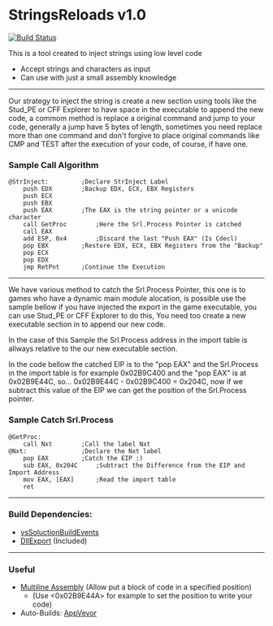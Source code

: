 # StringsReloads v1.0
[![Build Status](https://ci.appveyor.com/api/projects/status/github/marcussacana/StringReloads?branch=master&retina=true)](https://ci.appveyor.com/project/marcussacana/StringReloads)


This is a tool created to inject strings using low level code

* Accept strings and characters as input
* Can use with just a small assembly knowledge


---
Our strategy to inject the string is create a new section using tools like the Stud_PE or CFF Explorer to have space in the executable to append the new code, a commom method is replace a original command and jump to your code, generally a jump have 5 bytes of length, sometimes you need replace more than one command and don't forgive to place original commands like CMP and TEST after the execution of your code, of course, if have one.

### Sample Call Algorithm
```Assembly
@StrInject:			;Declare StrInject Label
	push EDX		;Backup EDX, ECX, EBX Registers
	push ECX
	push EBX
	push EAX		;The EAX is the string pointer or a unicode character
	call GetProc		;Here the Srl.Process Pointer is catched
	call EAX
	add ESP, 0x4		;Discard the last "Push EAX" (Is Cdecl)
	pop EBX			;Restore EDX, ECX, EBX Registers from the "Backup"
	pop ECX
	pop EDX
	jmp RetPnt		;Continue the Execution
```

---

We have various method to catch the Srl.Process Pointer, this one is to games who have a dynamic main module alocation, is possible use the sample bellow if you have injected the export in the game executable, you can use Stud_PE or CFF Explorer to do this, You need too create a new executable section in to append our new code. 

In the case of this Sample the Srl.Process address in the import table is allways relative to the our new executable section.

In the code bellow the catched EIP is to the "pop EAX" and the Srl.Process in the import table is for example 0x02B9C400 and the "pop EAX" is at 0x02B9E44C, so...
0x02B9E44C - 0x02B9C400 = 0x204C, now if we subtract this value of the EIP we can get the position of the Srl.Process pointer.

### Sample Catch Srl.Process
```Assembly
@GetProc:
	call Nxt		;Call the label Nxt
@Nxt:				;Declare the Nxt label
	pop EAX 		;Catch the EIP :)
	sub EAX, 0x204C		;Subtract the Difference from the EIP and Import Address
	mov EAX, [EAX]		;Read the import table
	ret
```

---

### Build Dependencies:
*	[vsSoluctionBuildEvents](https://github.com/3F/vsSolutionBuildEvent)
*	[DllExport](https://github.com/3F/DllExport) (Included)
---
### Useful
* [Multiline Assembly](http://rammichael.com/multimate-assembler) (Allow put a block of code in a specified position)
	*  (Use <0x02B9E44A> for example to set the position to write your code)
* Auto-Builds: [AppVeyor](https://ci.appveyor.com/project/marcussacana/StringReloads/build/artifacts)
